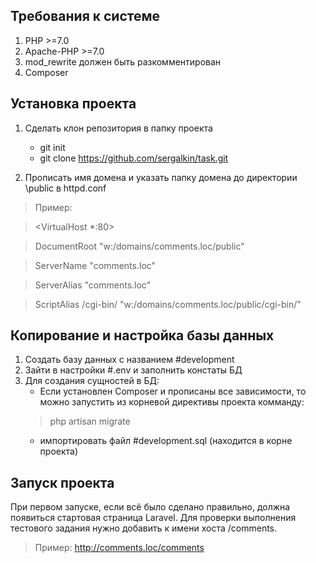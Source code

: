 ## Требования к системе

1. PHP >=7.0
2. Apache-PHP >=7.0
3. mod_rewrite должен быть разкомментирован
4. Composer

## Установка проекта

1. Сделать клон репозитория в папку проекта
    * git init
    * git clone https://github.com/sergalkin/task.git
    
2. Прописать имя домена и указать папку домена до директории \public в httpd.conf

>    Пример: 

>    <VirtualHost *:80>

>    DocumentRoot    "w:/domains/comments.loc/public"

>    ServerName      "comments.loc"

>    ServerAlias     "comments.loc" 

>    ScriptAlias     /cgi-bin/ "w:/domains/comments.loc/public/cgi-bin/"

>    </VirtualHost>
 

## Копирование и настройка базы данных

1. Создать базу данных с названием #development
2. Зайти в настройки #.env и заполнить констаты БД
3. Для создания сущностей в БД:
    * Если установлен Composer и прописаны все зависимости, то можно запустить из корневой директивы проекта комманду:
    > php artisan migrate
    * импортировать файл #development.sql (находится в корне проекта)

## Запуск проекта

При первом запуске, если всё было сделано правильно, должна появиться стартовая страница Laravel.
Для проверки выполнения тестового задания нужно добавить к имени хоста /comments. 
> Пример: http://comments.loc/comments